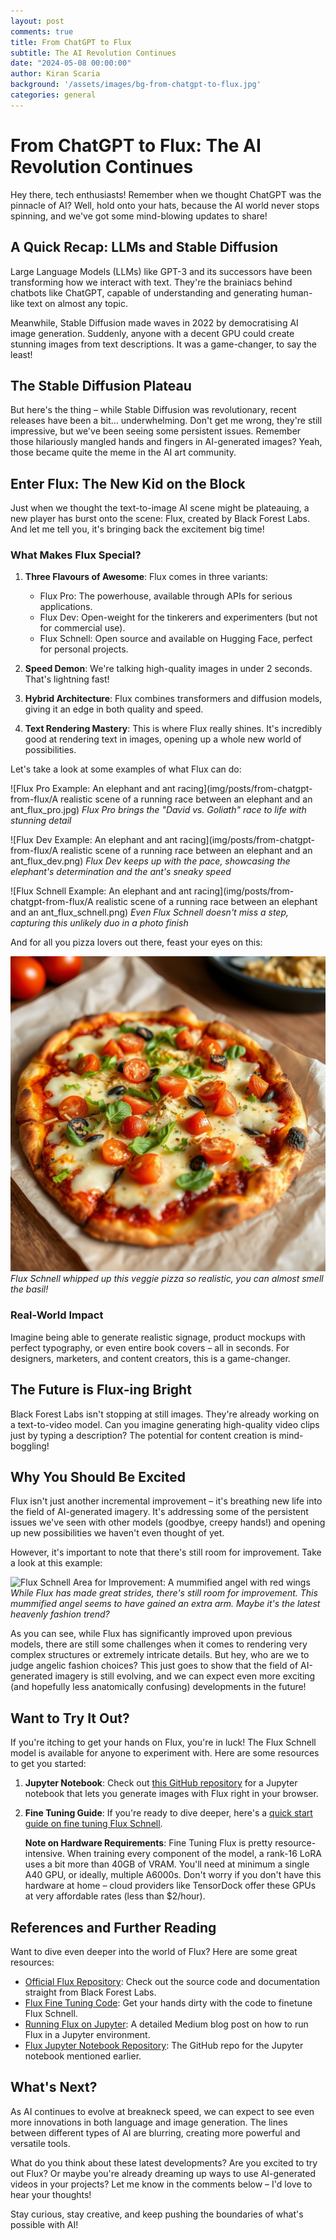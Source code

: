 ```yaml
---
layout: post
comments: true
title: From ChatGPT to Flux
subtitle: The AI Revolution Continues
date: "2024-05-08 00:00:00"
author: Kiran Scaria
background: '/assets/images/bg-from-chatgpt-to-flux.jpg'
categories: general
---
```


# From ChatGPT to Flux: The AI Revolution Continues

Hey there, tech enthusiasts! Remember when we thought ChatGPT was the pinnacle of AI? Well, hold onto your hats, because the AI world never stops spinning, and we've got some mind-blowing updates to share!

## A Quick Recap: LLMs and Stable Diffusion

Large Language Models (LLMs) like GPT-3 and its successors have been transforming how we interact with text. They're the brainiacs behind chatbots like ChatGPT, capable of understanding and generating human-like text on almost any topic.

Meanwhile, Stable Diffusion made waves in 2022 by democratising AI image generation. Suddenly, anyone with a decent GPU could create stunning images from text descriptions. It was a game-changer, to say the least!

## The Stable Diffusion Plateau

But here's the thing – while Stable Diffusion was revolutionary, recent releases have been a bit... underwhelming. Don't get me wrong, they're still impressive, but we've been seeing some persistent issues. Remember those hilariously mangled hands and fingers in AI-generated images? Yeah, those became quite the meme in the AI art community.

## Enter Flux: The New Kid on the Block

Just when we thought the text-to-image AI scene might be plateauing, a new player has burst onto the scene: Flux, created by Black Forest Labs. And let me tell you, it's bringing back the excitement big time!

### What Makes Flux Special?

1. **Three Flavours of Awesome**: Flux comes in three variants:
   - Flux Pro: The powerhouse, available through APIs for serious applications.
   - Flux Dev: Open-weight for the tinkerers and experimenters (but not for commercial use).
   - Flux Schnell: Open source and available on Hugging Face, perfect for personal projects.

2. **Speed Demon**: We're talking high-quality images in under 2 seconds. That's lightning fast!

3. **Hybrid Architecture**: Flux combines transformers and diffusion models, giving it an edge in both quality and speed.

4. **Text Rendering Mastery**: This is where Flux really shines. It's incredibly good at rendering text in images, opening up a whole new world of possibilities.

Let's take a look at some examples of what Flux can do:

![Flux Pro Example: An elephant and ant racing](img/posts/from-chatgpt-from-flux/A realistic scene of a running race between an elephant and an ant_flux_pro.jpg)
*Flux Pro brings the "David vs. Goliath" race to life with stunning detail*

![Flux Dev Example: An elephant and ant racing](img/posts/from-chatgpt-from-flux/A realistic scene of a running race between an elephant and an ant_flux_dev.png)
*Flux Dev keeps up with the pace, showcasing the elephant's determination and the ant's sneaky speed*

![Flux Schnell Example: An elephant and ant racing](img/posts/from-chatgpt-from-flux/A realistic scene of a running race between an elephant and an ant_flux_schnell.png)
*Even Flux Schnell doesn't miss a step, capturing this unlikely duo in a photo finish*

And for all you pizza lovers out there, feast your eyes on this:

![Flux Schnell Vegetable Pizza](img/posts/from-chatgpt-from-flux/pizza.png)
*Flux Schnell whipped up this veggie pizza so realistic, you can almost smell the basil!*

### Real-World Impact

Imagine being able to generate realistic signage, product mockups with perfect typography, or even entire book covers – all in seconds. For designers, marketers, and content creators, this is a game-changer.

## The Future is Flux-ing Bright

Black Forest Labs isn't stopping at still images. They're already working on a text-to-video model. Can you imagine generating high-quality video clips just by typing a description? The potential for content creation is mind-boggling!

## Why You Should Be Excited

Flux isn't just another incremental improvement – it's breathing new life into the field of AI-generated imagery. It's addressing some of the persistent issues we've seen with other models (goodbye, creepy hands!) and opening up new possibilities we haven't even thought of yet.

However, it's important to note that there's still room for improvement. Take a look at this example:

![Flux Schnell Area for Improvement: A mummified angel with red wings](placeholder_improvement_image.jpg)
*While Flux has made great strides, there's still room for improvement. This mummified angel seems to have gained an extra arm. Maybe it's the latest heavenly fashion trend?*

As you can see, while Flux has significantly improved upon previous models, there are still some challenges when it comes to rendering very complex structures or extremely intricate details. But hey, who are we to judge angelic fashion choices? This just goes to show that the field of AI-generated imagery is still evolving, and we can expect even more exciting (and hopefully less anatomically confusing) developments in the future!

## Want to Try It Out?

If you're itching to get your hands on Flux, you're in luck! The Flux Schnell model is available for anyone to experiment with. Here are some resources to get you started:

1. **Jupyter Notebook**: Check out [this GitHub repository](https://github.com/camenduru/flux-jupyter) for a Jupyter notebook that lets you generate images with Flux right in your browser.

2. **Fine Tuning Guide**: If you're ready to dive deeper, here's a [quick start guide on fine tuning Flux Schnell](https://github.com/bghira/SimpleTuner/blob/main/documentation/quickstart/FLUX.md).

   **Note on Hardware Requirements**: Fine Tuning Flux is pretty resource-intensive. When training every component of the model, a rank-16 LoRA uses a bit more than 40GB of VRAM. You'll need at minimum a single A40 GPU, or ideally, multiple A6000s. Don't worry if you don't have this hardware at home – cloud providers like TensorDock offer these GPUs at very affordable rates (less than $2/hour).

## References and Further Reading

Want to dive even deeper into the world of Flux? Here are some great resources:

- [Official Flux Repository](https://github.com/black-forest-labs/flux): Check out the source code and documentation straight from Black Forest Labs.
- [Flux Fine Tuning Code](https://github.com/black-forest-labs/flux): Get your hands dirty with the code to finetune Flux Schnell.
- [Running Flux on Jupyter](https://medium.com/@richardsongunde/black-forest-labs-flux-the-new-text-to-image-ai-thats-making-waves-c39e68607ae7): A detailed Medium blog post on how to run Flux in a Jupyter environment.
- [Flux Jupyter Notebook Repository](https://github.com/camenduru/flux-jupyter): The GitHub repo for the Jupyter notebook mentioned earlier.

## What's Next?

As AI continues to evolve at breakneck speed, we can expect to see even more innovations in both language and image generation. The lines between different types of AI are blurring, creating more powerful and versatile tools.

What do you think about these latest developments? Are you excited to try out Flux? Or maybe you're already dreaming up ways to use AI-generated videos in your projects? Let me know in the comments below – I'd love to hear your thoughts!

Stay curious, stay creative, and keep pushing the boundaries of what's possible with AI!
